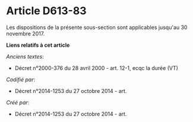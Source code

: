 # Article D613-83

Les dispositions de la présente sous-section sont applicables jusqu'au 30 novembre 2017.

**Liens relatifs à cet article**

_Anciens textes_:

  - Décret n°2000-376 du 28 avril 2000 - art. 12-1, ecqc la durée (VT)

_Codifié par_:

  - Décret n°2014-1253 du 27 octobre 2014 - art.

_Créé par_:

  - Décret n°2014-1253 du 27 octobre 2014 - art.
